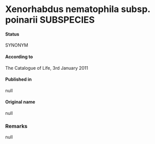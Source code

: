 # Xenorhabdus nematophila subsp. poinarii SUBSPECIES

#### Status
SYNONYM

#### According to
The Catalogue of Life, 3rd January 2011

#### Published in
null

#### Original name
null

### Remarks
null